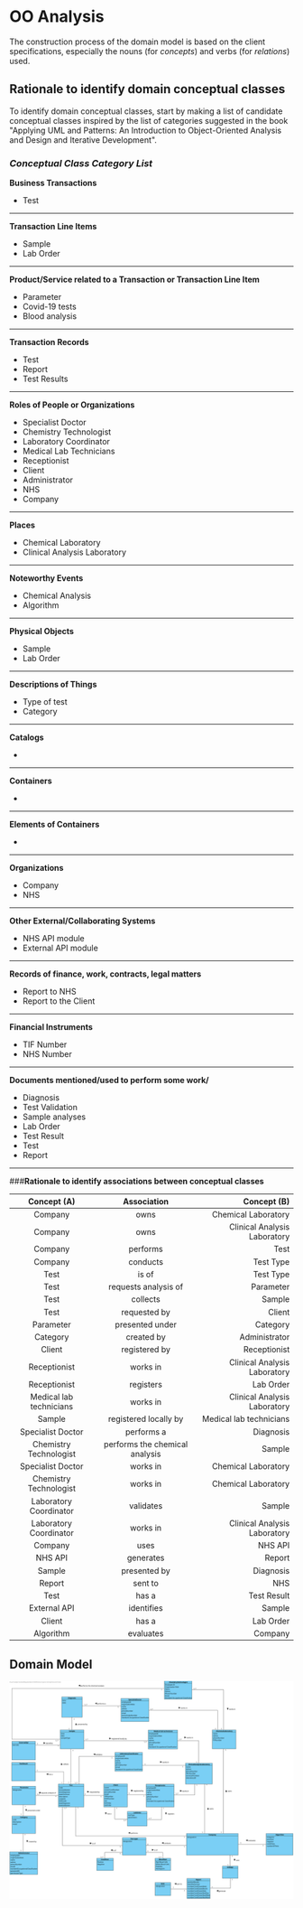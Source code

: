 # OO Analysis #

The construction process of the domain model is based on the client specifications, especially the nouns (for _concepts_) and verbs (for _relations_) used. 

## Rationale to identify domain conceptual classes ##
To identify domain conceptual classes, start by making a list of candidate conceptual classes inspired by the list of categories suggested in the book "Applying UML and Patterns: An Introduction to Object-Oriented Analysis and Design and Iterative Development". 


### _Conceptual Class Category List_ ###

**Business Transactions**

* Test

---

**Transaction Line Items**

* Sample
* Lab Order

---

**Product/Service related to a Transaction or Transaction Line Item**

* Parameter
* Covid-19 tests
* Blood analysis

---


**Transaction Records**

* Test
* Report
* Test Results

---  


**Roles of People or Organizations**

* Specialist Doctor
* Chemistry Technologist
* Laboratory Coordinator
* Medical Lab Technicians
* Receptionist
* Client
* Administrator
* NHS
* Company

---


**Places**

* Chemical Laboratory
* Clinical Analysis Laboratory

---

**Noteworthy Events**

* Chemical Analysis
* Algorithm

---


**Physical Objects**

* Sample
* Lab Order

---


**Descriptions of Things**

* Type of test
* Category


---


**Catalogs**

*  

---


**Containers**

*  

---


**Elements of Containers**

*  

---


**Organizations**

* Company
* NHS

---

**Other External/Collaborating Systems**

* NHS API module
* External API module

---


**Records of finance, work, contracts, legal matters**

* Report to NHS
* Report to the Client

---


**Financial Instruments**

* TIF Number
* NHS Number

---


**Documents mentioned/used to perform some work/**

* Diagnosis
* Test Validation
* Sample analyses
* Lab Order
* Test Result
* Test
* Report

---



###**Rationale to identify associations between conceptual classes**

|       Concept (A)       |          Association   	      |          Concept (B)          |
|:-----------------------:|:-----------------------------:|------------------------------:|
| Company  	              | owns                          | Chemical Laboratory           |
| Company  	              | owns                          | Clinical Analysis Laboratory  |
| Company  	              | performs   	                  | Test                          |
| Company  	              | conducts    		          | Test Type                     |
| Test 	                  | is of    		              | Test Type                     |
| Test 	                  | requests analysis of    	  | Parameter                     |
| Test 	                  | collects    		          | Sample                        |
| Test 	                  | requested by    	          | Client                        |
| Parameter               | presented under    		      | Category                      |
| Category 	              | created by    		          | Administrator                 |
| Client	              | registered by                 | Receptionist                  |
| Receptionist 	          | works in    		          | Clinical Analysis Laboratory  |
| Receptionist 	          | registers   		          | Lab Order                     |
| Medical lab technicians | works in    		          | Clinical Analysis Laboratory  |
| Sample 	              | registered locally by    	  | Medical lab technicians       |
| Specialist Doctor 	  | performs a           		  | Diagnosis                     |
| Chemistry Technologist  | performs the chemical analysis| Sample                        |
| Specialist Doctor 	  | works in    		          | Chemical Laboratory           |
| Chemistry Technologist  | works in    		          | Chemical Laboratory           |
| Laboratory Coordinator  | validates    		          | Sample                        |
| Laboratory Coordinator  | works in    		          | Clinical Analysis Laboratory  |
| Company             	  | uses                		  | NHS API                       |
| NHS API            	  | generates              		  | Report                        |
| Sample             	  | presented by         		  | Diagnosis                     |
| Report               	  | sent to              		  | NHS                           |
| Test 	                  | has a            	          | Test Result                   |
| External API	          | identifies         	          | Sample                        |
| Client 	              | has a            	          | Lab Order                     |
| Algorithm	              | evaluates            	      | Company                       |






## Domain Model


![DM.svg](DM.svg)




